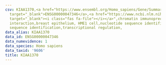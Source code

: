 ```yaml
---
csv: KIAA1370,<a href="https://www.ensembl.org/Homo_sapiens/Gene/Summary?db=core;g=ENSG00000047346"
  target="_blank">ENSG00000047346</a>,<a href="https://www.ncbi.nlm.nih.gov/pubmed/22863008"
  target="_blank"><i class="fas fa-file"></i></a>",chromatin immunoprecipitation assay,direct
  interaction,breast epithelium, HME1 cell,nucleotide sequence identification,nucleotide
  sequence identification,transcriptional regulation,
data_alias: KIAA1370
data_id: ENSG00000047346
data_numevidence: 1
data_species: Homo sapiens
data_taxid: '9606'
title: KIAA1370
---
```


